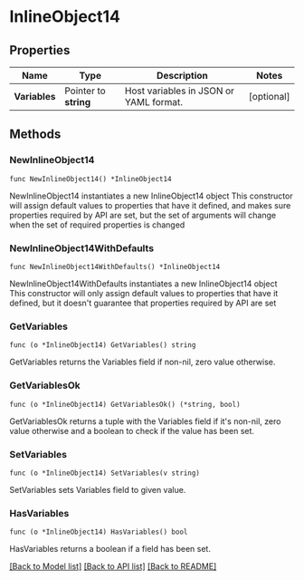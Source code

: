# InlineObject14

## Properties

Name | Type | Description | Notes
------------ | ------------- | ------------- | -------------
**Variables** | Pointer to **string** | Host variables in JSON or YAML format. | [optional] 

## Methods

### NewInlineObject14

`func NewInlineObject14() *InlineObject14`

NewInlineObject14 instantiates a new InlineObject14 object
This constructor will assign default values to properties that have it defined,
and makes sure properties required by API are set, but the set of arguments
will change when the set of required properties is changed

### NewInlineObject14WithDefaults

`func NewInlineObject14WithDefaults() *InlineObject14`

NewInlineObject14WithDefaults instantiates a new InlineObject14 object
This constructor will only assign default values to properties that have it defined,
but it doesn't guarantee that properties required by API are set

### GetVariables

`func (o *InlineObject14) GetVariables() string`

GetVariables returns the Variables field if non-nil, zero value otherwise.

### GetVariablesOk

`func (o *InlineObject14) GetVariablesOk() (*string, bool)`

GetVariablesOk returns a tuple with the Variables field if it's non-nil, zero value otherwise
and a boolean to check if the value has been set.

### SetVariables

`func (o *InlineObject14) SetVariables(v string)`

SetVariables sets Variables field to given value.

### HasVariables

`func (o *InlineObject14) HasVariables() bool`

HasVariables returns a boolean if a field has been set.


[[Back to Model list]](../README.md#documentation-for-models) [[Back to API list]](../README.md#documentation-for-api-endpoints) [[Back to README]](../README.md)


